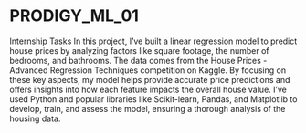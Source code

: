 # PRODIGY_ML_01
Internship Tasks
In this project, I’ve built a linear regression model to predict house prices by analyzing factors like square footage, the number of bedrooms, and bathrooms. The data comes from the House Prices - Advanced Regression Techniques competition on Kaggle. By focusing on these key aspects, my model helps provide accurate price predictions and offers insights into how each feature impacts the overall house value. I’ve used Python and popular libraries like Scikit-learn, Pandas, and Matplotlib to develop, train, and assess the model, ensuring a thorough analysis of the housing data.
